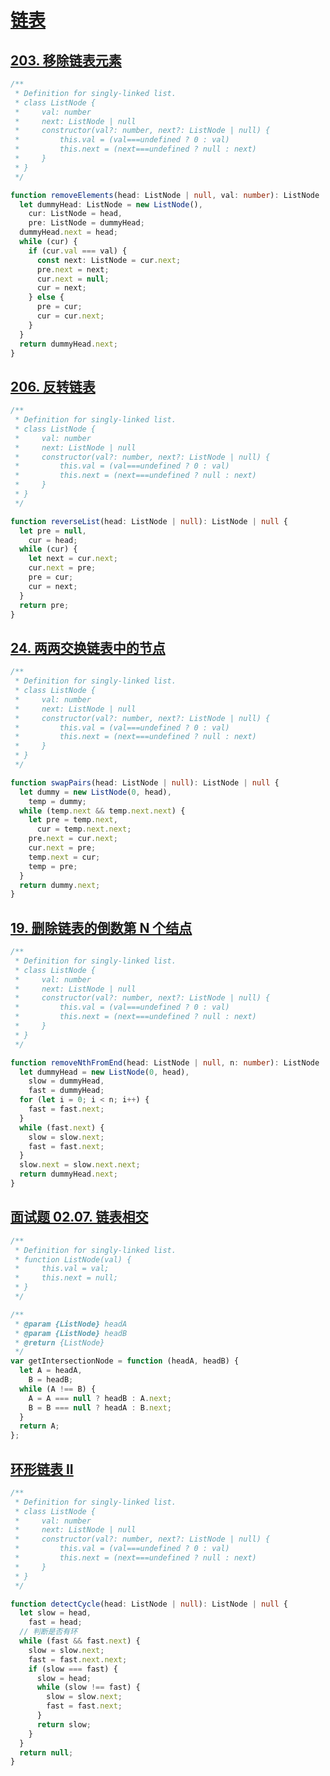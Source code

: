 # [链表](https://programmercarl.com/%E9%93%BE%E8%A1%A8%E7%90%86%E8%AE%BA%E5%9F%BA%E7%A1%80.html)

## [203. 移除链表元素](https://leetcode-cn.com/problems/remove-linked-list-elements/)

```ts
/**
 * Definition for singly-linked list.
 * class ListNode {
 *     val: number
 *     next: ListNode | null
 *     constructor(val?: number, next?: ListNode | null) {
 *         this.val = (val===undefined ? 0 : val)
 *         this.next = (next===undefined ? null : next)
 *     }
 * }
 */

function removeElements(head: ListNode | null, val: number): ListNode | null {
  let dummyHead: ListNode = new ListNode(),
    cur: ListNode = head,
    pre: ListNode = dummyHead;
  dummyHead.next = head;
  while (cur) {
    if (cur.val === val) {
      const next: ListNode = cur.next;
      pre.next = next;
      cur.next = null;
      cur = next;
    } else {
      pre = cur;
      cur = cur.next;
    }
  }
  return dummyHead.next;
}
```

## [206. 反转链表](https://leetcode-cn.com/problems/reverse-linked-list/)

```ts
/**
 * Definition for singly-linked list.
 * class ListNode {
 *     val: number
 *     next: ListNode | null
 *     constructor(val?: number, next?: ListNode | null) {
 *         this.val = (val===undefined ? 0 : val)
 *         this.next = (next===undefined ? null : next)
 *     }
 * }
 */

function reverseList(head: ListNode | null): ListNode | null {
  let pre = null,
    cur = head;
  while (cur) {
    let next = cur.next;
    cur.next = pre;
    pre = cur;
    cur = next;
  }
  return pre;
}
```

## [24. 两两交换链表中的节点](https://leetcode-cn.com/problems/swap-nodes-in-pairs/)

```ts
/**
 * Definition for singly-linked list.
 * class ListNode {
 *     val: number
 *     next: ListNode | null
 *     constructor(val?: number, next?: ListNode | null) {
 *         this.val = (val===undefined ? 0 : val)
 *         this.next = (next===undefined ? null : next)
 *     }
 * }
 */

function swapPairs(head: ListNode | null): ListNode | null {
  let dummy = new ListNode(0, head),
    temp = dummy;
  while (temp.next && temp.next.next) {
    let pre = temp.next,
      cur = temp.next.next;
    pre.next = cur.next;
    cur.next = pre;
    temp.next = cur;
    temp = pre;
  }
  return dummy.next;
}
```

## [19. 删除链表的倒数第 N 个结点](https://leetcode-cn.com/problems/remove-nth-node-from-end-of-list/)

```ts
/**
 * Definition for singly-linked list.
 * class ListNode {
 *     val: number
 *     next: ListNode | null
 *     constructor(val?: number, next?: ListNode | null) {
 *         this.val = (val===undefined ? 0 : val)
 *         this.next = (next===undefined ? null : next)
 *     }
 * }
 */

function removeNthFromEnd(head: ListNode | null, n: number): ListNode | null {
  let dummyHead = new ListNode(0, head),
    slow = dummyHead,
    fast = dummyHead;
  for (let i = 0; i < n; i++) {
    fast = fast.next;
  }
  while (fast.next) {
    slow = slow.next;
    fast = fast.next;
  }
  slow.next = slow.next.next;
  return dummyHead.next;
}
```

## [面试题 02.07. 链表相交](https://leetcode-cn.com/problems/intersection-of-two-linked-lists-lcci/)

```ts
/**
 * Definition for singly-linked list.
 * function ListNode(val) {
 *     this.val = val;
 *     this.next = null;
 * }
 */

/**
 * @param {ListNode} headA
 * @param {ListNode} headB
 * @return {ListNode}
 */
var getIntersectionNode = function (headA, headB) {
  let A = headA,
    B = headB;
  while (A !== B) {
    A = A === null ? headB : A.next;
    B = B === null ? headA : B.next;
  }
  return A;
};
```

## [环形链表 II](https://leetcode-cn.com/problems/linked-list-cycle-ii/)

```ts
/**
 * Definition for singly-linked list.
 * class ListNode {
 *     val: number
 *     next: ListNode | null
 *     constructor(val?: number, next?: ListNode | null) {
 *         this.val = (val===undefined ? 0 : val)
 *         this.next = (next===undefined ? null : next)
 *     }
 * }
 */

function detectCycle(head: ListNode | null): ListNode | null {
  let slow = head,
    fast = head;
  // 判断是否有环
  while (fast && fast.next) {
    slow = slow.next;
    fast = fast.next.next;
    if (slow === fast) {
      slow = head;
      while (slow !== fast) {
        slow = slow.next;
        fast = fast.next;
      }
      return slow;
    }
  }
  return null;
}
```

